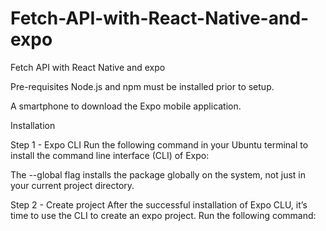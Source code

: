 # Fetch-API-with-React-Native-and-expo
Fetch API with React Native and expo

Pre-requisites
Node.js and npm must be installed prior to setup.

A smartphone to download the Expo mobile application.

Installation

Step 1 - Expo CLI
Run the following command in your Ubuntu terminal to install the command line interface (CLI) of Expo:


The --global flag installs the package globally on the system, ​not just in your current project directory.

Step 2 - Create project
After the successful installation of Expo CLU, it’s time to use the CLI to create an expo project. Run the following command:

